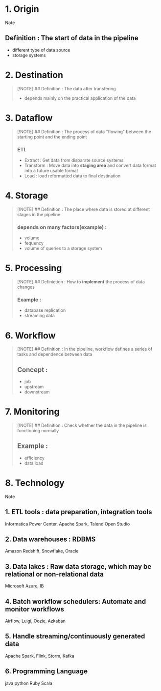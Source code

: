 
# 1. Origin

> [!NOTE]
> ## Definition : The start of data in the pipeline
> - different type of data source
> - storage systems

# 2. Destination

> [!NOTE] ## Definition : The data after transfering
> - depends mainly on the practical application of the data

# 3. Dataflow

> [!NOTE] ## Definition : The process of data "flowing" between the starting point and the ending point
> ### ETL
> - Extract : Get data from disparate source systems
> - Transform : Move data into **staging area** and convert data format into a future usable format 
> - Load : load reformatted data to final destination

# 4. Storage

> [!NOTE] ## Definition : The place where data is stored at different stages in the pipeline
> ### depends on many factors(example) : 
> - volume
> - fequency
> - volume of queries to a storage system

# 5. Processing

> [!NOTE] ## Definietion : How to **implement** the process of data changes
> ### Example : 
> - database replication
> - streaming data

# 6. Workflow
>[!NOTE] ## Definition : In the pipeline, workflow defines a series of tasks and dependence between data
>## Concept : 
>- job
>- upstream
>- downstream

# 7. Monitoring
>[!NOTE] ## Definition : Check whether the data in the pipeline is functioning normally
>## Example : 
>- efficiency
>- data load

# 8. Technology
>[!NOTE] 
>## 1. ETL  tools : data preparation, integration tools
>	Informatica Power Center, 
>	Apache Spark, 
>	Talend Open Studio
>## 2. Data warehouses : RDBMS
>	Amazon Redshift, 
>	Snowflake, 
>	Oracle
>## 3. Data lakes : Raw data storage, which may be relational or non-relational data
>	Microsoft Azure, 
>	IB
>## 4. Batch workflow schedulers: Automate and monitor workflows
>	Airflow, Luigi, 
>	Oozie, 
>	Azkaban
>## 5. Handle streaming/continuously generated data
>	Apache Spark, 
>	Flink, 
>	Storm, 
>	Kafka
>## 6. Programming Language
>	java
>	python
>	Ruby
>	Scala
>	 		
